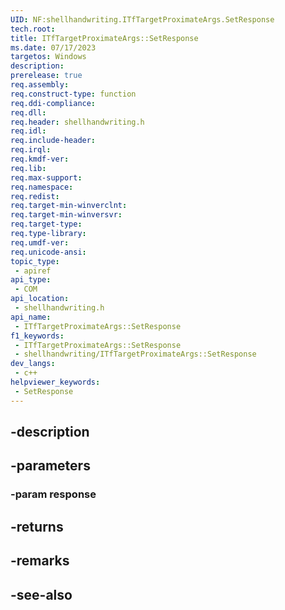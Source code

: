 ```yaml
---
UID: NF:shellhandwriting.ITfTargetProximateArgs.SetResponse
tech.root: 
title: ITfTargetProximateArgs::SetResponse
ms.date: 07/17/2023
targetos: Windows
description: 
prerelease: true
req.assembly: 
req.construct-type: function
req.ddi-compliance: 
req.dll: 
req.header: shellhandwriting.h
req.idl: 
req.include-header: 
req.irql: 
req.kmdf-ver: 
req.lib: 
req.max-support: 
req.namespace: 
req.redist: 
req.target-min-winverclnt: 
req.target-min-winversvr: 
req.target-type: 
req.type-library: 
req.umdf-ver: 
req.unicode-ansi: 
topic_type:
 - apiref
api_type:
 - COM
api_location:
 - shellhandwriting.h
api_name:
 - ITfTargetProximateArgs::SetResponse
f1_keywords:
 - ITfTargetProximateArgs::SetResponse
 - shellhandwriting/ITfTargetProximateArgs::SetResponse
dev_langs:
 - c++
helpviewer_keywords:
 - SetResponse
---
```


## -description

## -parameters

### -param response

## -returns

## -remarks

## -see-also

